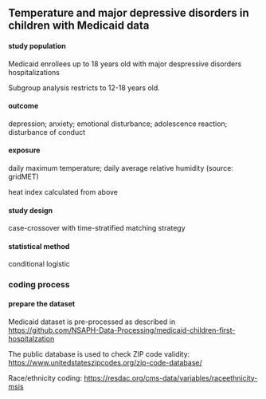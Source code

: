## Temperature and major depressive disorders in children with Medicaid data

#### study population

Medicaid enrollees up to 18 years old with major despressive disorders hospitalizations

Subgroup analysis restricts to 12-18 years old.

#### outcome

depression; anxiety; emotional disturbance; adolescence reaction; disturbance of conduct

#### exposure

daily maximum temperature; daily average relative humidity (source: gridMET)

heat index calculated from above

#### study design

case-crossover with time-stratified matching strategy

#### statistical method

conditional logistic

### coding process

#### prepare the dataset

Medicaid dataset is pre-processed as described in https://github.com/NSAPH-Data-Processing/medicaid-children-first-hospitalzation

The public database is used to check ZIP code validity: https://www.unitedstateszipcodes.org/zip-code-database/

Race/ethnicity coding: https://resdac.org/cms-data/variables/raceethnicity-msis


